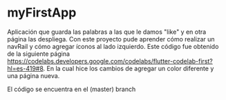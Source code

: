 # myFirstApp
Aplicación que guarda las palabras a las que le damos "like" y en otra página las despliega. Con este proyecto pude aprender cómo realizar un navRail y cómo agregar íconos al lado izquierdo. Este código fue obtenido de la siguiente página https://codelabs.developers.google.com/codelabs/flutter-codelab-first?hl=es-419#8. En la cual hice los cambios de agregar un color diferente y una página nueva. 

El código se encuentra en el (master) branch 
